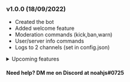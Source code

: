 

### v1.0.0 (18/09/2022)
- Created the bot
- Added welcome feature
- Moderation commands (kick,ban,warn)
- User/server info commands
- Logs to 2 channels (set in config.json)
<details>
           <summary>Upcoming features</summary>
<ul>
  <li>AFK command</li>
  <li>Time out command</li>
  <li>Custom logging channels command</li>
  <li>Mass delete messages</li>
  <li>Fun HS commands</li>
</ul>
         </details>

#### Need help? DM me on Discord at noahjs#0725
